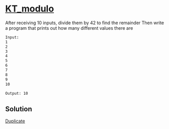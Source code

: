 # [KT_modulo](https://open.kattis.com/problems/modulo)

After receiving 10 inputs, divide them by 42 to find the remainder
Then write a program that prints out how many different values there are

```txt
Input:
1
2
3
4
5
6
7
8
9
10

Output: 10
```

## Solution

[Duplicate](./BJ_3052.md)

